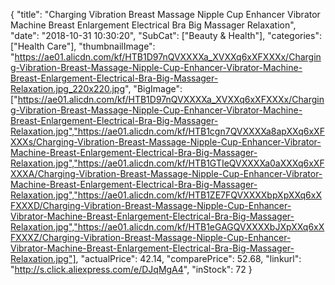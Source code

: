 {
	"title": "Charging Vibration Breast Massage Nipple Cup Enhancer Vibrator Machine Breast Enlargement Electrical Bra Big Massager Relaxation",
	"date": "2018-10-31 10:30:20",
	"SubCat": ["Beauty & Health"],
	"categories": ["Health Care"],
	"thumbnailImage": "https://ae01.alicdn.com/kf/HTB1D97nQVXXXXa_XVXXq6xXFXXXx/Charging-Vibration-Breast-Massage-Nipple-Cup-Enhancer-Vibrator-Machine-Breast-Enlargement-Electrical-Bra-Big-Massager-Relaxation.jpg_220x220.jpg",
	"BigImage": ["https://ae01.alicdn.com/kf/HTB1D97nQVXXXXa_XVXXq6xXFXXXx/Charging-Vibration-Breast-Massage-Nipple-Cup-Enhancer-Vibrator-Machine-Breast-Enlargement-Electrical-Bra-Big-Massager-Relaxation.jpg","https://ae01.alicdn.com/kf/HTB1cgn7QVXXXXa8apXXq6xXFXXXs/Charging-Vibration-Breast-Massage-Nipple-Cup-Enhancer-Vibrator-Machine-Breast-Enlargement-Electrical-Bra-Big-Massager-Relaxation.jpg","https://ae01.alicdn.com/kf/HTB1GTIeQVXXXXa0aXXXq6xXFXXXA/Charging-Vibration-Breast-Massage-Nipple-Cup-Enhancer-Vibrator-Machine-Breast-Enlargement-Electrical-Bra-Big-Massager-Relaxation.jpg","https://ae01.alicdn.com/kf/HTB1ZE7FQVXXXXbpXpXXq6xXFXXXD/Charging-Vibration-Breast-Massage-Nipple-Cup-Enhancer-Vibrator-Machine-Breast-Enlargement-Electrical-Bra-Big-Massager-Relaxation.jpg","https://ae01.alicdn.com/kf/HTB1eGAGQVXXXXbJXpXXq6xXFXXXZ/Charging-Vibration-Breast-Massage-Nipple-Cup-Enhancer-Vibrator-Machine-Breast-Enlargement-Electrical-Bra-Big-Massager-Relaxation.jpg"],
	"actualPrice": 42.14,
	"comparePrice": 52.68,
	"linkurl": "http://s.click.aliexpress.com/e/DJqMgA4",
	"inStock": 72
}
